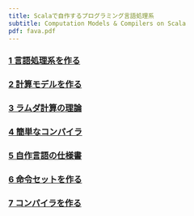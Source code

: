 ```yaml
---
title: Scalaで自作するプログラミング言語処理系
subtitle: Computation Models & Compilers on Scala
pdf: fava.pdf
---
```

### [1 言語処理系を作る](https://zenn.dev/nextzlog/articles/fava-chapter1)
### [2 計算モデルを作る](https://zenn.dev/nextzlog/articles/fava-chapter2)
### [3 ラムダ計算の理論](https://zenn.dev/nextzlog/articles/fava-chapter3)
### [4 簡単なコンパイラ](https://zenn.dev/nextzlog/articles/fava-chapter4)
### [5 自作言語の仕様書](https://zenn.dev/nextzlog/articles/fava-chapter5)
### [6 命令セットを作る](https://zenn.dev/nextzlog/articles/fava-chapter6)
### [7 コンパイラを作る](https://zenn.dev/nextzlog/articles/fava-chapter7)
